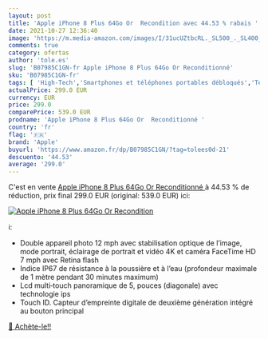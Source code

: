 ```yaml
---
layout: post
title: 'Apple iPhone 8 Plus 64Go Or  Recondition avec 44.53 % rabais '
date: 2021-10-27 12:36:40
image: 'https://m.media-amazon.com/images/I/31ucUZtbcRL._SL500_._SL400_.jpg'
comments: true
category: ofertas
author: 'tole.es'
slug: 'B07985C1GN-fr Apple iPhone 8 Plus 64Go Or Reconditionné'
sku: 'B07985C1GN-fr'
tags: [ 'High-Tech','Smartphones et téléphones portables débloqués','Téléphones portables et accessoires','apple', ]
actualPrice: 299.0 EUR
currency: EUR
price: 299.0
comparePrice: 539.0 EUR
prodname: 'Apple iPhone 8 Plus 64Go Or  Reconditionné '
country: 'fr'
flag: '🇫🇷'
brand: 'Apple'
buyurl: 'https://www.amazon.fr/dp/B07985C1GN/?tag=tolees0d-21'
descuento: '44.53'
average: '299.0'
---
```


C'est en vente [Apple iPhone 8 Plus 64Go Or  Reconditionné ](https://www.amazon.fr/dp/B07985C1GN/?tag=tolees0d-21)  à  44.53 % de réduction, prix final  299.0 EUR (original: 539.0 EUR) ici:

[![Apple iPhone 8 Plus 64Go Or  Recondition](https://m.media-amazon.com/images/I/31ucUZtbcRL._SL500_._SL400_.jpg)](https://www.amazon.fr/dp/B07985C1GN/?tag=tolees0d-21)

ℹ️:

- Double appareil photo 12 mph avec stabilisation optique de l’image, mode portrait, éclairage de portrait et vidéo 4K et caméra FaceTime HD 7 mph avec Retina flash
- Indice IP67 de résistance à la poussière et à l’eau (profondeur maximale de 1 mètre pendant 30 minutes maximum)
- Lcd multi‑touch panoramique de 5, pouces (diagonale) avec technologie ips
- Touch ID. Capteur d’empreinte digitale de deuxième génération intégré au bouton principal

[🛒 Achète-le!!](https://www.amazon.fr/dp/B07985C1GN/?tag=tolees0d-21)
